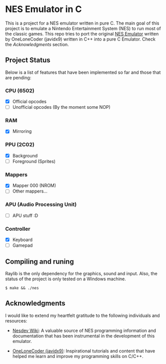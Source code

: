 # NES Emulator in C

This is a project for a NES emulator written in pure C. The main goal of this project is to emulate a Nintendo Entertainment System (NES) to run most of the classic games.
This repo tries to port the original [NES Emulator](https://github.com/OneLoneCoder/olcNES) written by OneLoneCoder (javidx9) written in C++ into a pure C Emulator. Check the *Acknowledgments* section.

## Project Status

Below is a list of features that have been implemented so far and those that are pending:

### CPU (6502)
- [x] Official opcodes
- [ ] Unofficial opcodes (By the moment some NOP)

### RAM
- [x] Mirroring

### PPU (2C02)
- [x] Background
- [ ] Foreground (Sprites)

### Mappers
- [x] Mapper 000 (NROM)
- [ ] Other mappers...

### APU (Audio Processing Unit)
- [ ] APU stuff :D

### Controller
- [x] Keyboard
- [ ] Gamepad

## Compiling and runing

Raylib is the only dependency for the graphics, sound and input. Also, the status of the project is only tested on a Windows machine.
```shell
$ make && ./nes
```

## Acknowledgments

I would like to extend my heartfelt gratitude to the following individuals and resources:

- [Nesdev Wiki](https://www.nesdev.org/wiki/Nesdev_Wiki): A valuable source of NES programming information and documentation that has been instrumental in the development of this emulator.

- [OneLoneCoder (javidx9)](https://onelonecoder.com/): Inspirational tutorials and content that have helped me learn and improve my programming skills on C/C++.
